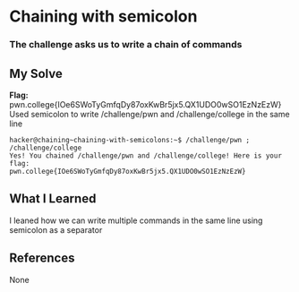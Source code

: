 # Chaining with semicolon
### The challenge asks us to write a chain of commands


## My Solve
**Flag:** pwn.college{IOe6SWoTyGmfqDy87oxKwBr5jx5.QX1UDO0wSO1EzNzEzW}
Used semicolon to write /challenge/pwn and /challenge/college in the same
line


```
hacker@chaining~chaining-with-semicolons:~$ /challenge/pwn ; /challenge/college
Yes! You chained /challenge/pwn and /challenge/college! Here is your flag:
pwn.college{IOe6SWoTyGmfqDy87oxKwBr5jx5.QX1UDO0wSO1EzNzEzW}
```

## What I Learned
I leaned how we can write multiple commands in the same line using semicolon
as a separator 

## References
None